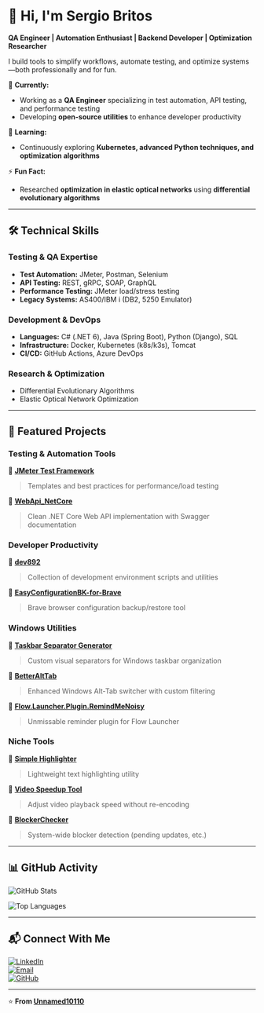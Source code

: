 # 👋 Hi, I'm Sergio Britos  
**QA Engineer | Automation Enthusiast | Backend Developer | Optimization Researcher**  

I build tools to simplify workflows, automate testing, and optimize systems—both professionally and for fun.  

🔭 **Currently:**  
- Working as a **QA Engineer** specializing in test automation, API testing, and performance testing  
- Developing **open-source utilities** to enhance developer productivity  

🌱 **Learning:**  
- Continuously exploring **Kubernetes, advanced Python techniques, and optimization algorithms**  

⚡ **Fun Fact:**  
- Researched **optimization in elastic optical networks** using **differential evolutionary algorithms**  

---

## 🛠️ **Technical Skills**  

### **Testing & QA Expertise**  
- **Test Automation:** JMeter, Postman, Selenium  
- **API Testing:** REST, gRPC, SOAP, GraphQL  
- **Performance Testing:** JMeter load/stress testing  
- **Legacy Systems:** AS400/IBM i (DB2, 5250 Emulator)  

### **Development & DevOps**  
- **Languages:** C# (.NET 6), Java (Spring Boot), Python (Django), SQL  
- **Infrastructure:** Docker, Kubernetes (k8s/k3s), Tomcat  
- **CI/CD:** GitHub Actions, Azure DevOps  

### **Research & Optimization**  
- Differential Evolutionary Algorithms  
- Elastic Optical Network Optimization  

---

## 🚀 **Featured Projects**  

### **Testing & Automation Tools**  
🔗 [**JMeter Test Framework**](https://github.com/Unnamed10110/jmeter_test)  
> Templates and best practices for performance/load testing  

🔗 [**WebApi_NetCore**](https://github.com/Unnamed10110/WebApi_NetCore)  
> Clean .NET Core Web API implementation with Swagger documentation  

### **Developer Productivity**  
🔗 [**dev892**](https://github.com/Unnamed10110/dev892)  
> Collection of development environment scripts and utilities  

🔗 [**EasyConfigurationBK-for-Brave**](https://github.com/Unnamed10110/EasyConfigurationBK-for-Brave_Unnamed10110)  
> Brave browser configuration backup/restore tool  

### **Windows Utilities**  
🔗 [**Taskbar Separator Generator**](https://github.com/Unnamed10110/taskbarSeparatorGenerator-unnamed10110)  
> Custom visual separators for Windows taskbar organization  

🔗 [**BetterAltTab**](https://github.com/Unnamed10110/BetterAltTab_Unnamed10110)  
> Enhanced Windows Alt-Tab switcher with custom filtering  

🔗 [**Flow.Launcher.Plugin.RemindMeNoisy**](https://github.com/Unnamed10110/Flow.Launcher.Plugin.RemindMeNoisy)  
> Unmissable reminder plugin for Flow Launcher  

### **Niche Tools**  
🔗 [**Simple Highlighter**](https://github.com/Unnamed10110/simpleHighlighter_Unnamed10110)  
> Lightweight text highlighting utility  

🔗 [**Video Speedup Tool**](https://github.com/Unnamed10110/Video_speedup_Unnamed10110)  
> Adjust video playback speed without re-encoding  

🔗 [**BlockerChecker**](https://github.com/Unnamed10110/BlockerChecker_Unnamed10110)  
> System-wide blocker detection (pending updates, etc.)  

---

## 📊 **GitHub Activity**  

![GitHub Stats](https://github-readme-stats.vercel.app/api?username=Unnamed10110&show_icons=true&theme=radical&hide_border=true&include_all_commits=true)  

![Top Languages](https://github-readme-stats.vercel.app/api/top-langs/?username=Unnamed10110&layout=compact&theme=radical&hide_border=true)  

---

## 📬 **Connect With Me**  

[![LinkedIn](https://img.shields.io/badge/LinkedIn-Connect%20Professionally-blue?logo=linkedin)](https://www.linkedin.com/in/sergiobritos10110)  
[![Email](https://img.shields.io/badge/Email-Contact%20Me-red?logo=gmail)](mailto:sergiobritos10110@gmail.com)  
[![GitHub](https://img.shields.io/badge/GitHub-Follow%20My%20Work-black?logo=github)](https://github.com/Unnamed10110)  

---

⭐ **From [Unnamed10110](https://github.com/Unnamed10110)**  
